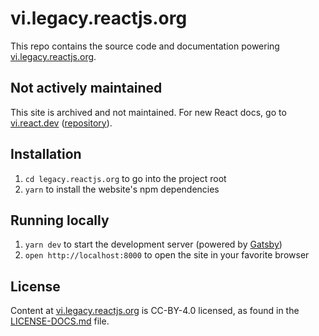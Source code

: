 # vi.legacy.reactjs.org

This repo contains the source code and documentation powering [vi.legacy.reactjs.org](https://vi.legacy.reactjs.org/).

## Not actively maintained

This site is archived and not maintained. For new React docs, go to [vi.react.dev](https://vi.react.dev) ([repository](https://github.com/reactjs/vi.react.dev)).

## Installation

1. `cd legacy.reactjs.org` to go into the project root
1. `yarn` to install the website's npm dependencies

## Running locally

1. `yarn dev` to start the development server (powered by [Gatsby](https://www.gatsbyjs.org))
1. `open http://localhost:8000` to open the site in your favorite browser

## License
Content at [vi.legacy.reactjs.org](https://vi.legacy.reactjs.org/) is CC-BY-4.0 licensed, as found in the [LICENSE-DOCS.md](LICENSE-DOCS.md) file.
